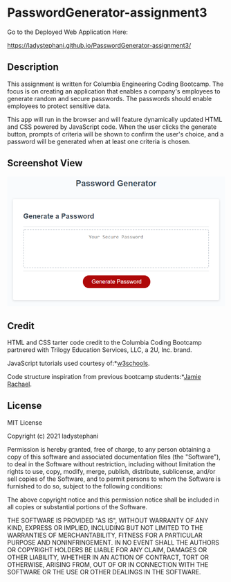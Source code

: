 # PasswordGenerator-assignment3

Go to the Deployed Web Application Here:<div style="display: inline">https://ladystephani.github.io/PasswordGenerator-assignment3/</div>

## Description
This assignment is written for Columbia Engineering Coding Bootcamp. The focus is on creating an application that enables a company's employees to generate random and secure passwords. The passwords should enable employees to protect sensitive data.

This app will run in the browser and will feature dynamically updated HTML and CSS powered by JavaScript code. When the user clicks the generate button, prompts of criteria will be shown to confirm the user's choice, and a password will be generated when at least one criteria is chosen.

## Screenshot View
![Here's a Screenshot Overview of the Web Application](assets/03-javascript-passwordGenerator.png)

## Credit
HTML and CSS tarter code credit to the Columbia Coding Bootcamp partnered with Trilogy Education Services, LLC, a 2U, Inc. brand.

JavaScript tutorials used courtesy of:*[w3schools](https://www.w3schools.com/).

Code structure inspiration from previous bootcamp students:*[Jamie Rachael](https://github.com/jamierachael/Password-Generator).

## License
MIT License

Copyright (c) 2021 ladystephani

Permission is hereby granted, free of charge, to any person obtaining a copy of this software and associated documentation files (the "Software"), to deal in the Software without restriction, including without limitation the rights to use, copy, modify, merge, publish, distribute, sublicense, and/or sell copies of the Software, and to permit persons to whom the Software is furnished to do so, subject to the following conditions:

The above copyright notice and this permission notice shall be included in all copies or substantial portions of the Software.

THE SOFTWARE IS PROVIDED "AS IS", WITHOUT WARRANTY OF ANY KIND, EXPRESS OR IMPLIED, INCLUDING BUT NOT LIMITED TO THE WARRANTIES OF MERCHANTABILITY, FITNESS FOR A PARTICULAR PURPOSE AND NONINFRINGEMENT. IN NO EVENT SHALL THE AUTHORS OR COPYRIGHT HOLDERS BE LIABLE FOR ANY CLAIM, DAMAGES OR OTHER LIABILITY, WHETHER IN AN ACTION OF CONTRACT, TORT OR OTHERWISE, ARISING FROM, OUT OF OR IN CONNECTION WITH THE SOFTWARE OR THE USE OR OTHER DEALINGS IN THE SOFTWARE.
